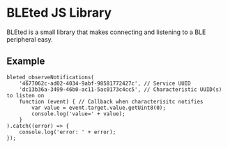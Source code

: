 # BLEted JS Library

BLEted is a small library that makes connecting and listening to a BLE peripheral easy.

## Example

```
bleted_observeNotifications(
    '4677062c-ad02-4034-9abf-98581772427c', // Service UUID
    'dc13b36a-3499-46b0-ac11-5ac0173c4cc5', // Characteristic UUID(s) to listen on
    function (event) { // Callback when characterisitc notifies
        var value = event.target.value.getUint8(0);
        console.log('value=' + value);
    }
).catch((error) => {
    console.log('error: ' + error);
});
```